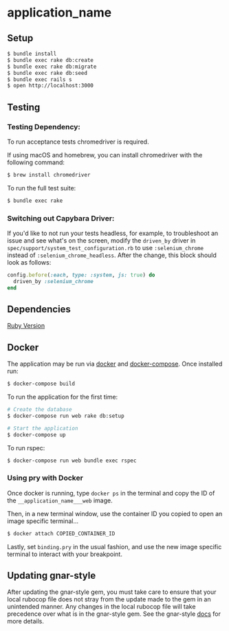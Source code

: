 # __application_name__

## Setup

 ```sh
$ bundle install
$ bundle exec rake db:create
$ bundle exec rake db:migrate
$ bundle exec rake db:seed
$ bundle exec rails s
$ open http://localhost:3000
```

## Testing

### Testing Dependency:

To run acceptance tests chromedriver is required.

If using macOS and homebrew, you can install chromedriver with the following
command:
```sh
$ brew install chromedriver
```

To run the full test suite:

```sh
$ bundle exec rake
```

### Switching out Capybara Driver:

If you'd like to not run your tests headless, for example, to troubleshoot an issue and see what's on the screen, modify the `driven_by` driver in `spec/support/system_test_configuration.rb` to use `:selenium_chrome` instead of `:selenium_chrome_headless`. After the change, this block should look as follows:

```ruby
config.before(:each, type: :system, js: true) do
  driven_by :selenium_chrome
end
```

## Dependencies

[Ruby Version](.ruby-version)

## Docker

The application may be run via [docker](https://docs.docker.com/) and [docker-compose](https://docs.docker.com/compose/). Once installed run:

```sh
$ docker-compose build
```

To run the application for the first time:

```sh
# Create the database
$ docker-compose run web rake db:setup

# Start the application
$ docker-compose up
```

To run rspec:
```sh
$ docker-compose run web bundle exec rspec
```

### Using pry with Docker

Once docker is running, type `docker ps` in the terminal and copy the ID of the `__application_name___web` image.

Then, in a new terminal window, use the container ID you copied to open an image specific terminal...

```sh
$ docker attach COPIED_CONTAINER_ID
```

Lastly, set `binding.pry` in the usual fashion, and use the new image specific terminal to interact with your breakpoint.

## Updating gnar-style

After updating the gnar-style gem, you must take care to ensure that your local rubocop file does not stray from the update made to the gem in an unintended manner. Any changes in the local rubocop file will take precedence over what is in the gnar-style gem. See the gnar-style [docs](https://github.com/TheGnarCo/gnar-style#overriding-styles) for more details.
